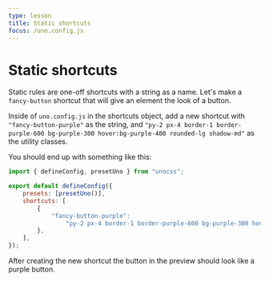 ```yaml
---
type: lesson
title: Static shortcuts
focus: /uno.config.js
---
```


# Static shortcuts

Static rules are one-off shortcuts with a string as a name. Let's make a `fancy-button` shortcut that will give an element the look of a button.

Inside of `uno.config.js` in the shortcuts object, add a new shortcut with `"fancy-button-purple"` as the string, and `"py-2 px-4 border-1 border-purple-600 bg-purple-300 hover:bg-purple-400 rounded-lg shadow-md"` as the utility classes.

You should end up with something like this:

```js
import { defineConfig, presetUno } from "unocss";

export default defineConfig({
	presets: [presetUno()],
	shortcuts: [
		{
			"fancy-button-purple":
				"py-2 px-4 border-1 border-purple-600 bg-purple-300 hover:bg-purple-400 rounded-lg shadow-md",
		},
	],
});
```

After creating the new shortcut the button in the preview should look like a purple button.
